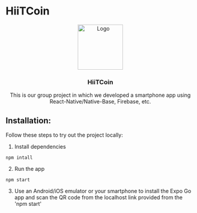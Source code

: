 # HiiTCoin
<p align="center">
    <img src="https://github.com/HIITCoin/HiiTCoin/blob/main/assets/favicon.png?raw=true" alt="Logo" width="120" height="120">

  <h3 align="center">HiiTCoin</h3>

  <p align="center">
    This is our group project in which we developed a smartphone app using React-Native/Native-Base, Firebase, etc.
    <br />

## Installation:

Follow these steps to try out the project locally:
1. Install dependencies
```
npm intall
```
2. Run the app
```
npm start
```
3. Use an Android/iOS emulator or your smartphone to install the Expo Go app and scan the QR code from the localhost link provided from the 'npm start'
